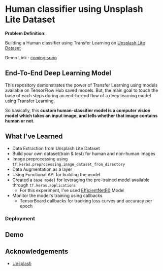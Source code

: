 # Human classifier using Unsplash Lite Dataset

**Problem Definition**:

Building a Human classifier using Transfer Learning on [Unsplash Lite Dataset](https://unsplash.com/data)

Demo Link : [coming soon]()

## End-To-End Deep Learning Model 

This repository demonstrates the power of Transfer Learning using models available on TensorFlow Hub saved models. But, the main goal to touch the base of each steps during an end-to-end flow of a deep learning model using Transfer Learning.

So basically, this **custom human-classifier model is a computer vision model which takes an input image, and tells whether that image contains human or not**.

## What I've Learned

- Data Extraction from Unsplash Lite Dataset
- Build your own dataset(train & test) for human and non-human images
- Image preprocessing using `tf.keras.preprocessing.image_dataset_from_directory`
- Data Augmentation as a layer
- Using Functional API for building the model
- Created a `base model` for leveraging the pre-trained model available through `tf.keras.applications`
  - For this experiment, I've used [EfficientNetB0]() Model
- Monitor the model's training using callbacks
  - TensorBoard callbacks for tracking loss curves and accuracy per epoch

### Deployment



## Demo

## Acknowledgements

- [Unsplash](https://unsplash.com/)
